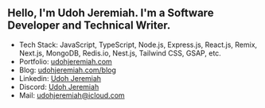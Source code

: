 ## Hello, I'm Udoh Jeremiah. I'm a Software Developer and Technical Writer.

- Tech Stack: JavaScript, TypeScript, Node.js, Express.js, React.js, Remix, Next.js, MongoDB, Redis.io, Nest.js,
  Tailwind CSS, GSAP, etc.
- Portfolio: [udohjeremiah.com](https://udohjeremiah.com)
- Blog: [udohjeremiah.com/blog](https://udohjeremiah.com/blog)
- Linkedin: [Udoh Jeremiah](https://www.linkedin.com/in/udoh-jeremiah-02a640304)
- Discord: [Udoh Jeremiah](https://discordapp.com/users/1229921586149331066)
- Mail: [udohjeremiah@icloud.com](mailto:udohjeremiah@icloud.com)
